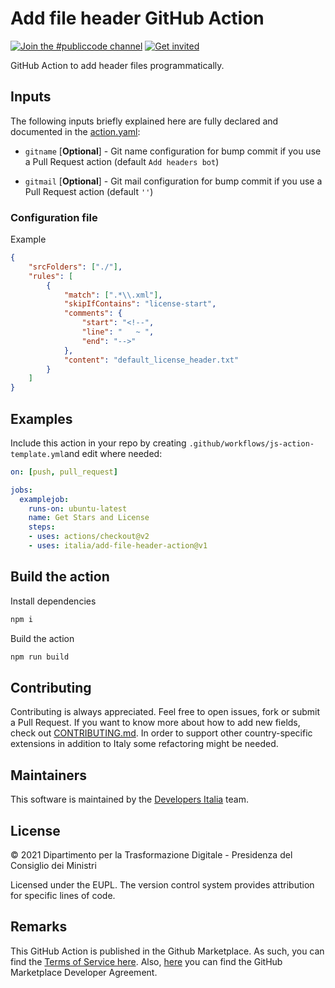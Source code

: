 # Add file header GitHub Action

[![Join the #publiccode channel](https://img.shields.io/badge/Slack%20channel-%23publiccode-blue.svg?logo=slack)](https://developersitalia.slack.com/messages/CAM3F785T)
[![Get invited](https://slack.developers.italia.it/badge.svg)](https://slack.developers.italia.it/)

GitHub Action to add header files programmatically.

## Inputs

The following inputs briefly explained here are fully declared and documented in the [action.yaml](action.yaml):

* `gitname` [**Optional**] - Git name configuration for bump commit if you use a Pull Request action (default `Add headers bot`)

* `gitmail` [**Optional**] - Git mail configuration for bump commit if you use a Pull Request action (default `''`)

### Configuration file

Example

```json
{ 
    "srcFolders": ["./"],
    "rules": [
        {
            "match": [".*\\.xml"],
            "skipIfContains": "license-start",
            "comments": {
                "start": "<!--",
                "line": "   ~ ",
                "end": "-->"
            },
            "content": "default_license_header.txt"
        }
    ]
}
```

## Examples

Include this action in your repo by creating 
`.github/workflows/js-action-template.yml`and edit where needed:

```yml
on: [push, pull_request]

jobs:
  examplejob:
    runs-on: ubuntu-latest
    name: Get Stars and License
    steps:
    - uses: actions/checkout@v2
    - uses: italia/add-file-header-action@v1
```

## Build the action

Install dependencies

```sh
npm i
```

Build the action

```sh
npm run build
```

## Contributing

Contributing is always appreciated.
Feel free to open issues, fork or submit a Pull Request.
If you want to know more about how to add new fields, check out [CONTRIBUTING.md](CONTRIBUTING.md).
In order to support other country-specific extensions in addition to Italy some
refactoring might be needed.

## Maintainers

This software is maintained by the
[Developers Italia](https://developers.italia.it/) team.

## License

© 2021 Dipartimento per la Trasformazione Digitale - Presidenza del Consiglio dei
Ministri

Licensed under the EUPL.
The version control system provides attribution for specific lines of code.

## Remarks

This GitHub Action is published in the Github Marketplace.
As such, you can find the [Terms of Service here](https://docs.github.com/en/free-pro-team@latest/github/site-policy/github-marketplace-terms-of-service).
Also, [here](https://docs.github.com/en/free-pro-team@latest/github/site-policy/github-marketplace-developer-agreement)
you can find the GitHub Marketplace Developer Agreement.

